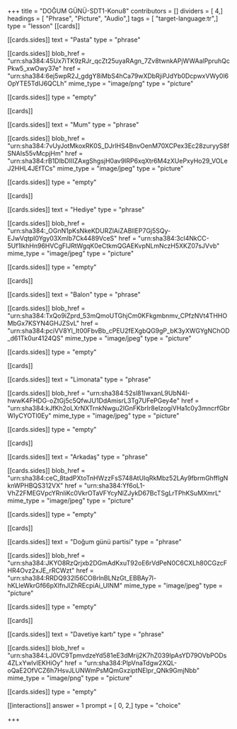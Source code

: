 +++
title = "DOĞUM GÜNÜ-SDT1-Konu8"
contributors = []
dividers = [ 4,]
headings = [ "Phrase", "Picture", "Audio",]
tags = [ "target-language:tr",]
type = "lesson"
[[cards]]

[[cards.sides]]
text = "Pasta"
type = "phrase"

[[cards.sides]]
blob_href = "urn:sha384:45Ux7iTK9zRJr_qcZt25uyaRAgn_7Zv8twnkAPjWWAalPpruhQcPkw5_xwOwy37e"
href = "urn:sha384:6ej5wpR2J_gdgY8iMbS4hCa79wXDbRjiPJdYb0DcpwxVWy0l6OpYTE5TdIJ6QCLh"
mime_type = "image/png"
type = "picture"

[[cards.sides]]
type = "empty"

[[cards]]

[[cards.sides]]
text = "Mum"
type = "phrase"

[[cards.sides]]
blob_href = "urn:sha384:7vUyJotMkoxRK0S_DJrlHS4BnvOenM70XCPex3Ec28zuryyS8fSNAIs55vMcpjHm"
href = "urn:sha384:rB1DIbDIIIZAxgShgsjH0av9lRP6xqXtr6M4zXUePxyHo29_VOLeJ2HHL4JEfTCs"
mime_type = "image/jpeg"
type = "picture"

[[cards.sides]]
type = "empty"

[[cards]]

[[cards.sides]]
text = "Hediye"
type = "phrase"

[[cards.sides]]
blob_href = "urn:sha384:_OGnN1pKsNkeKDURZlAiZABllEP7Gj5SQy-EJwVqtpI0Ygy03Xmlb7Ck4489VceS"
href = "urn:sha384:3cl4NkCC-5Uf1IkhHn96HVCgFlJRtWgqK0eCtkmQGAEKvpNLmNczH5XKZ07sJVvb"
mime_type = "image/jpeg"
type = "picture"

[[cards.sides]]
type = "empty"

[[cards]]

[[cards.sides]]
text = "Balon"
type = "phrase"

[[cards.sides]]
blob_href = "urn:sha384:TxQo9iZprd_53mQmoUTGhjCm0KFkgmbnmv_CPfzNVt4THHOMbGx7KSYN4GHJZSvL"
href = "urn:sha384:pciVV8Yl_It00FbvBb_cPEU2fEXgbQG9gP_bK3yXWGYgNChOD_d61Tk0ur4124QS"
mime_type = "image/jpeg"
type = "picture"

[[cards.sides]]
type = "empty"

[[cards]]

[[cards.sides]]
text = "Limonata"
type = "phrase"

[[cards.sides]]
blob_href = "urn:sha384:52sl81IwxanL9UbN4I-hwwK4FHDG-oZtGj5c5QfwJU1DdAmisrL3Tg7UFePGey4e"
href = "urn:sha384:kJfKh2oLXrNXTrnkNwgu2IGnFKbrIr8eIzogiVHa1c0y3mncrfGbrWIyCYOTl0Ey"
mime_type = "image/jpeg"
type = "picture"

[[cards.sides]]
type = "empty"

[[cards]]

[[cards.sides]]
text = "Arkadaş"
type = "phrase"

[[cards.sides]]
blob_href = "urn:sha384:ceC_8tadPXtoTnHWzzFsS748AtUIqRkMbz52LAy9fbrmGhffIgNknWPHBQS312VX"
href = "urn:sha384:Yf6oL1-VhZ2FMEGVpcYRnliKc0VkrOTaVFYcyNlZJykD67BcTSgLrTPhKSuMXmrL"
mime_type = "image/jpeg"
type = "picture"

[[cards.sides]]
type = "empty"

[[cards]]

[[cards.sides]]
text = "Doğum günü partisi"
type = "phrase"

[[cards.sides]]
blob_href = "urn:sha384:JKYO8RzQrjxb2DGmAdKxuT92oE6rVdPeN0C6CXLh80CGzcFHR4Ovz2xJE_rRCWzt"
href = "urn:sha384:RRDQ932l56CO8rlnBLNzGt_EBBAy7l-hKLleWkrGf66pXIfnJlZhREcpiAi_UINM"
mime_type = "image/jpeg"
type = "picture"

[[cards.sides]]
type = "empty"

[[cards]]

[[cards.sides]]
text = "Davetiye kartı"
type = "phrase"

[[cards.sides]]
blob_href = "urn:sha384:LJ0VC9TpmvdzeYd581eE3dMrij2K7hZ039IpAsYD79OVbPODs4ZLxYwlvlEKHiOy"
href = "urn:sha384:PlpVnaTdgw2XQL-oQaE2OfVCZ6h7HsvJLUNWmPsMQmGxziptNElpr_QNk9GmjNbb"
mime_type = "image/png"
type = "picture"

[[cards.sides]]
type = "empty"

[[interactions]]
answer = 1
prompt = [ 0, 2,]
type = "choice"

+++
